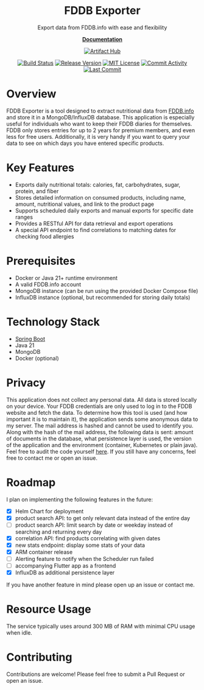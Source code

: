<div align="center">
   <h1>FDDB Exporter</h1>
   <p>Export data from FDDB.info with ease and flexibility</p>

   <p align="center">
      <a href="https://itobey.github.io/fddb-exporter/" target="_blank"><strong>Documentation</strong></a>
   </p>

[![Artifact Hub](https://img.shields.io/endpoint?url=https://artifacthub.io/badge/repository/fddb-exporter)](https://artifacthub.io/packages/search?repo=fddb-exporter)

[![Build Status](https://img.shields.io/github/actions/workflow/status/itobey/fddb-exporter/ci.yml?style=flat-square)](https://github.com/itobey/fddb-exporter/actions/workflows/ci.yml)
[![Release Version](https://img.shields.io/github/release/itobey/fddb-exporter.svg?style=flat-square&color=9CF)](https://github.com/itobey/fddb-exporter/releases)
[![MIT License](https://img.shields.io/badge/license-MIT-blue.svg?style=flat-square)](https://www.gnu.org/licenses/mit.txt)
[![Commit Activity](https://img.shields.io/github/commit-activity/m/itobey/fddb-exporter.svg?style=flat-square)](https://github.com/itobey/fddb-exporter/commits/master)
[![Last Commit](https://img.shields.io/github/last-commit/itobey/fddb-exporter.svg?style=flat-square&color=FF9900)](https://github.com/itobey/fddb-exporter/commits/master)

</div>

# Overview

FDDB Exporter is a tool designed to extract nutritional data from [FDDB.info](https://fddb.info/) and store it in a
MongoDB/InfluxDB database.
This application is especially useful for individuals who want to keep their FDDB diaries for themselves.
FDDB only stores entries for up to 2 years for premium members, and even less for free users.
Additionally, it is very handy if you want to query your data to see on which days you have entered specific products.

# Key Features

- Exports daily nutritional totals: calories, fat, carbohydrates, sugar, protein, and fiber
- Stores detailed information on consumed products, including name, amount, nutritional values, and link to the product page
- Supports scheduled daily exports and manual exports for specific date ranges
- Provides a RESTful API for data retrieval and export operations
- A special API endpoint to find correlations to matching dates for checking food allergies

# Prerequisites

- Docker or Java 21+ runtime environment
- A valid FDDB.info account
- MongoDB instance (can be run using the provided Docker Compose file)
- InfluxDB instance (optional, but recommended for storing daily totals)

# Technology Stack

- [Spring Boot](https://spring.io/projects/spring-boot)
- Java 21
- MongoDB
- Docker (optional)

# Privacy

This application does not collect any personal data. All data is stored locally on your device. Your FDDB credentials
are only used to log in to the FDDB website and fetch the data. To determine how this tool is used (and how important it
is to maintain it), the application sends some anonymous data to my server. The mail address is hashed and cannot be
used to identify you. Along with the hash of the mail address, the following data is sent: amount of documents in the
database, what persistence layer is used, the version of the application and the environment (container, Kubernetes or
plain java). Feel free to audit the code
yourself [here](./src/main/java/dev/itobey/adapter/api/fddb/exporter/service/telemetry/TelemetryService.java).
If you still have any concerns, feel free to contact me or open an issue.

# Roadmap

I plan on implementing the following features in the future:
- [x] Helm Chart for deployment
- [x] product search API: to get only relevant data instead of the entire day
- [ ] product search API: limit search by date or weekday instead of searching and returning every day
- [x] correlation API: find products correlating with given dates
- [x] new stats endpoint: display some stats of your data
- [x] ARM container release
- [ ] Alerting feature to notify when the Scheduler run failed
- [ ] accompanying Flutter app as a frontend
- [x] InfluxDB as additional persistence layer

If you have another feature in mind please open up an issue or contact me.

# Resource Usage

The service typically uses around 300 MB of RAM with minimal CPU usage when idle.

# Contributing

Contributions are welcome! Please feel free to submit a Pull Request or open an issue.
